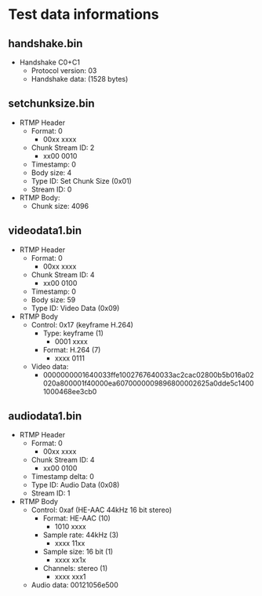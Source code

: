 # Test data informations

## handshake.bin
- Handshake C0+C1
    - Protocol version: 03
    - Handshake data: (1528 bytes)

## setchunksize.bin
- RTMP Header
    - Format: 0
        - 00xx xxxx
    - Chunk Stream ID: 2
        - xx00 0010
    - Timestamp: 0
    - Body size: 4
    - Type ID: Set Chunk Size (0x01)
    - Stream ID: 0
- RTMP Body:
    - Chunk size: 4096

## videodata1.bin
- RTMP Header
    - Format: 0
        - 00xx xxxx
    - Chunk Stream ID: 4
        - xx00 0100
    - Timestamp: 0
    - Body size: 59
    - Type ID: Video Data (0x09)
- RTMP Body
    - Control: 0x17 (keyframe H.264)
        - Type: keyframe (1)
            - 0001 xxxx
        - Format: H.264 (7)
            - xxxx 0111
    - Video data: 
        - 0000000001640033ffe1002767640033ac2cac02800b5b016a02020a800001f40000ea6070000009896800002625a0dde5c14001000468ee3cb0

## audiodata1.bin
- RTMP Header
    - Format: 0
        - 00xx xxxx
    - Chunk Stream ID: 4
        - xx00 0100
    - Timestamp delta: 0
    - Type ID: Audio Data (0x08)
    - Stream ID: 1
- RTMP Body
    - Control: 0xaf (HE-AAC 44kHz 16 bit stereo)
        - Format: HE-AAC (10)
            - 1010 xxxx
        - Sample rate: 44kHz (3)
            - xxxx 11xx
        - Sample size: 16 bit (1)
            - xxxx xx1x
        - Channels: stereo (1)
            - xxxx xxx1
    - Audio data: 00121056e500
